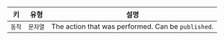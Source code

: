 | 키    | 유형    | 설명                                                 |
| ---- | ----- | -------------------------------------------------- |
| `동작` | `문자열` | The action that was performed. Can be `published`. |
